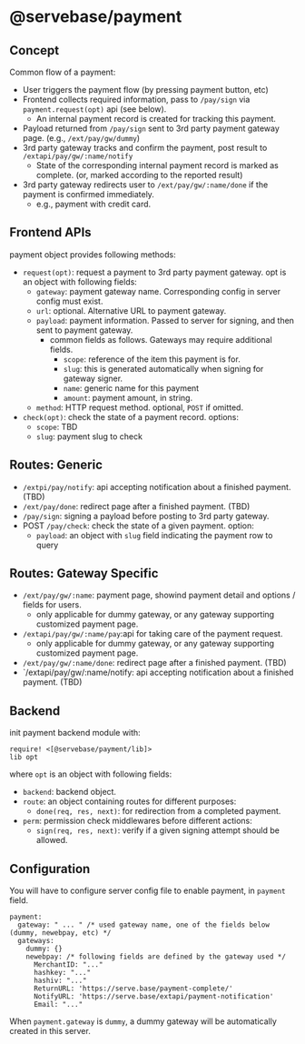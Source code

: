 # @servebase/payment

## Concept

Common flow of a payment:

 - User triggers the payment flow (by pressing payment button, etc)
 - Frontend collects required information, pass to `/pay/sign` via `payment.request(opt)` api (see below).
   - An internal payment record is created for tracking this payment.
 - Payload returned from `/pay/sign` sent to 3rd party payment gateway page. (e.g., `/ext/pay/gw/dummy`)
 - 3rd party gateway tracks and confirm the payment, post result to `/extapi/pay/gw/:name/notify`
   - State of the corresponding internal payment record is marked as complete.
     (or, marked according to the reported result)
 - 3rd party gateway redirects user to `/ext/pay/gw/:name/done` if the payment is confirmed immediately.
   - e.g., payment with credit card.


## Frontend APIs

payment object provides following methods:

 - `request(opt)`: request a payment to 3rd party payment gateway. opt is an object with following fields:
   - `gateway`: payment gateway name. Corresponding config in server config must exist.
   - `url`: optional. Alternative URL to payment gateway.
   - `payload`: payment information. Passed to server for signing, and then sent to payment gateway.
     - common fields as follows. Gateways may require additional fields.
       - `scope`: reference of the item this payment is for.
       - `slug`: this is generated automatically when signing for gateway signer.
       - `name`: generic name for this payment
       - `amount`: payment amount, in string.
   - `method`: HTTP request method. optional, `POST` if omitted.
 - `check(opt)`: check the state of a payment record. options:
   - `scope`: TBD
   - `slug`: payment slug to check


## Routes: Generic

 - `/extpi/pay/notify`: api accepting notification about a finished payment. (TBD)
 - `/ext/pay/done`: redirect page after a finished payment. (TBD)
 - `/pay/sign`: signing a payload before posting to 3rd party gateway.
 - POST `/pay/check`: check the state of a given payment. option:
   - `payload`: an object with `slug` field indicating the payment row to query

## Routes: Gateway Specific 

 - `/ext/pay/gw/:name`: payment page, showind payment detail and options / fields for users.
   - only applicable for dummy gateway, or any gateway supporting customized payment page.
 - `/extapi/pay/gw/:name/pay`:api for taking care of the payment request.
   - only applicable for dummy gateway, or any gateway supporting customized payment page.
 - `/ext/pay/gw/:name/done`: redirect page after a finished payment. (TBD)
 - `/extapi/pay/gw/:name/notify: api accepting notification about a finished payment. (TBD)



## Backend

init payment backend module with:

    require! <[@servebase/payment/lib]>
    lib opt

where `opt` is an object with following fields:

 - `backend`: backend object.
 - `route`: an object containing routes for different purposes:
   - `done(req, res, next)`: for redirection from a completed payment.
 - `perm`: permission check middlewares before different actions:
   - `sign(req, res, next)`: verify if a given signing attempt should be allowed.


## Configuration

You will have to configure server config file to enable payment, in `payment` field.

    payment:
      gateway: " ... " /* used gateway name, one of the fields below (dummy, newebpay, etc) */
      gateways:
        dummy: {}
        newebpay: /* following fields are defined by the gateway used */
          MerchantID: "..."
          hashkey: "..."
          hashiv: "..."
          ReturnURL: 'https://serve.base/payment-complete/'
          NotifyURL: 'https://serve.base/extapi/payment-notification'
          Email: "..."

When `payment.gateway` is `dummy`, a dummy gateway will be automatically created in this server.
